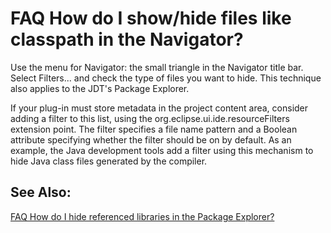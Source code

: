 FAQ How do I show/hide files like classpath in the Navigator?
=============================================================

Use the menu for Navigator: the small triangle in the Navigator title bar. 
Select Filters... and check the type of files you want to hide. 
This technique also applies to the JDT's Package Explorer.


If your plug-in must store metadata in the project content area, consider adding a filter to this list, using the org.eclipse.ui.ide.resourceFilters extension point. 
The filter specifies a file name pattern and a Boolean attribute specifying whether the filter should be on by default. 
As an example, the Java development tools add a filter using this mechanism to hide Java class files generated by the compiler.

See Also:
---------

[FAQ How do I hide referenced libraries in the Package Explorer?](./FAQ_How_do_I_hide_referenced_libraries_in_the_Package_Explorer)